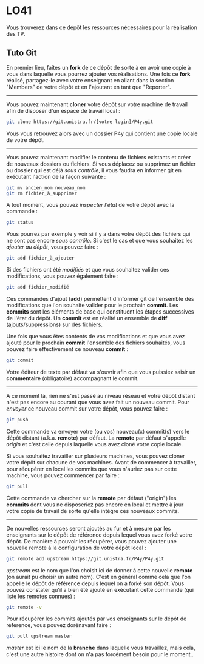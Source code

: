 # LO41
Vous trouverez dans ce dépôt les ressources nécessaires pour la réalisation des TP.

## Tuto Git

En premier lieu, faites un **fork** de ce dépôt de sorte à en avoir une copie à vous dans laquelle vous pourrez ajouter vos réalisations.
Une fois ce **fork** réalisé, partagez-le avec votre enseignant en allant dans la section "Members" de votre dépôt et en l'ajoutant en tant que "Reporter".

---

Vous pouvez maintenant **cloner** votre dépôt sur votre machine de travail afin de disposer d'un espace de travail local :
```sh
git clone https://git.unistra.fr/[votre login]/P4y.git
```
Vous vous retrouvez alors avec un dossier P4y qui contient une copie locale de votre dépôt.

---

Vous pouvez maintenant modifier le contenu de fichiers existants et créer de nouveaux dossiers ou fichiers.
Si vous déplacez ou supprimez un fichier ou dossier qui est déjà *sous contrôle*, il vous faudra en informer git en exécutant l'action de la façon suivante :
```sh
git mv ancien_nom nouveau_nom
git rm fichier_à_supprimer
```

A tout moment, vous pouvez *inspecter l'état* de votre dépôt avec la commande :
```sh
git status
```
Vous pourrez par exemple y voir si il y a dans votre dépôt des fichiers qui ne sont pas encore *sous contrôle*.
Si c'est le cas et que vous souhaitez les *ajouter au dépôt*, vous pouvez faire :
```sh
git add fichier_à_ajouter
```
Si des fichiers ont été *modifiés* et que vous souhaitez valider ces modifications, vous pouvez également faire :
```sh
git add fichier_modifié
```
Ces commandes d'ajout (**add**) permettent d'informer git de l'ensemble des modifications que l'on souhaite valider pour le prochain **commit**.
Les **commits** sont les éléments de base qui constituent les étapes successives de l'état du dépôt.
Un **commit** est en réalité un ensemble de **diff** (ajouts/suppressions) sur des fichiers.

Une fois que vous êtes contents de vos modifications et que vous avez ajouté pour le prochain **commit** l'ensemble des fichiers souhaités, vous pouvez faire effectivement ce nouveau **commit** :
```sh
git commit
```
Votre éditeur de texte par défaut va s'ouvrir afin que vous puissiez saisir un **commentaire** (obligatoire) accompagnant le commit.

---

A ce moment là, rien ne s'est passé au niveau réseau et votre dépôt distant n'est pas encore au courant que vous avez fait un nouveau commit.
Pour *envoyer* ce nouveau commit sur votre dépôt, vous pouvez faire :
```sh
git push
```
Cette commande va envoyer votre (ou vos) nouveau(x) commit(s) vers le dépôt distant (a.k.a. **remote**) par défaut.
La **remote** par défaut s'appelle *origin* et c'est celle depuis laquelle vous avez cloné votre copie locale.

Si vous souhaitez travailler sur plusieurs machines, vous pouvez cloner votre dépôt sur chacune de vos machines.
Avant de commencer à travailler, pour récupérer en local les commits que vous n'auriez pas sur cette machine, vous pouvez commencer par faire :
```sh
git pull
```
Cette commande va chercher sur la **remote** par défaut ("origin") les **commits** dont vous ne disposeriez pas encore en local et mettre à jour votre copie de travail de sorte qu'elle intègre ces nouveaux commits.

---

De nouvelles ressources seront ajoutés au fur et à mesure par les enseignants sur le dépôt de référence depuis lequel vous avez forké votre dépôt.
De manière à pouvoir les récupérer, vous pouvez ajouter une nouvelle remote à la configuration de votre dépôt local :
```sh
git remote add upstream https://git.unistra.fr/P4y/P4y.git
```
*upstream* est le nom que l'on choisit ici de donner à cette nouvelle **remote** (on aurait pu choisir un autre nom).
C'est en général comme cela que l'on appelle le dépôt de référence depuis lequel on a forké son dépôt.
Vous pouvez constater qu'il a bien été ajouté en exécutant cette commande (qui liste les remotes connues) :
```sh
git remote -v
```
Pour récupérer les commits ajoutés par vos enseignants sur le dépôt de référence, vous pouvez dorénavant faire :
```sh
git pull upstream master
```
*master* est ici le nom de la **branche** dans laquelle vous travaillez, mais cela, c'est une autre histoire dont on n'a pas forcément besoin pour le moment..

